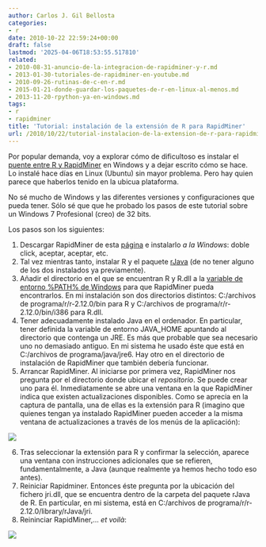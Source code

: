 ```yaml
---
author: Carlos J. Gil Bellosta
categories:
- r
date: 2010-10-22 22:59:24+00:00
draft: false
lastmod: '2025-04-06T18:53:55.517810'
related:
- 2010-08-31-anuncio-de-la-integracion-de-rapidminer-y-r.md
- 2013-01-30-tutoriales-de-rapidminer-en-youtube.md
- 2010-09-26-rutinas-de-c-en-r.md
- 2015-01-21-donde-guardar-los-paquetes-de-r-en-linux-al-menos.md
- 2013-11-20-rpython-ya-en-windows.md
tags:
- r
- rapidminer
title: 'Tutorial: instalación de la extensión de R para RapidMiner'
url: /2010/10/22/tutorial-instalacion-de-la-extension-de-r-para-rapidminer/
---
```


Por popular demanda, voy a explorar cómo de dificultoso es instalar el [puente entre R y RapidMiner](https://datanalytics.com/2010/09/08/mas-sobre-la-integracion-de-r-y-rapidminer/) en Windows y a dejar escrito cómo se hace. Lo instalé hace días en Linux (Ubuntu) sin mayor problema. Pero hay quien parece que haberlos tenido en la ubicua plataforma.

No sé mucho de Windows y las diferentes versiones y configuraciones que pueda tener. Sólo sé que que he probado los pasos de este tutorial sobre un Windows 7 Profesional (creo) de 32 bits.

Los pasos son los siguientes:


1. Descargar RapidMiner de esta [página](http://rapid-i.com/content/view/26/82/) e instalarlo _a la Windows_: doble click, aceptar, aceptar, etc.
2. Tal vez mientras tanto, instalar R y el paquete [rJava](http://cran.r-project.org/web/packages/rJava/index.html) (de no tener alguno de los dos instalados ya previamente).
3. Añadir el directorio en el que se encuentran R y R.dll a la [variable de entorno %PATH% de Windows](http://mikengel.com/java-jdk-configurar-variables-de-entorno-windows-7) para que RapidMiner pueda encontrarlos. En mi instalación son dos directorios distintos: C:/archivos de programa/r/r-2.12.0/bin para R y C:/archivos de programa/r/r-2.12.0/bin/i386 para R.dll.
4. Tener adecuadamente instalado Java en el ordenador. En particular, tener definida la variable de entorno JAVA_HOME apuntando al directorio que contenga un JRE. Es más que probable que sea necesario uno no demasiado antiguo. En mi sistema he usado éste que está en C:/archivos de programa/java/jre6. Hay otro en el directorio de instalación de RapidMiner que también debería funcionar.
5. Arrancar RapidMiner. Al iniciarse por primera vez, RapidMiner nos pregunta por el directorio donde ubicar el _repositorio_. Se puede crear uno para él. Inmediatamente se abre una ventana en la que RapidMiner indica que existen actualizaciones disponibles. Como se aprecia en la captura de pantalla, una de ellas es la extensión para R (imagino que quienes tengan ya instalado RapidMiner pueden acceder a la misma ventana de actualizaciones a través de los menús de la aplicación):


[![](/wp-uploads/2010/10/actualizaciones_rapidminer_r.png#center)
](/wp-uploads/2010/10/actualizaciones_rapidminer_r.png#center)



6. Tras seleccionar la extensión para R y confirmar la selección, aparece una ventana con instrucciones adicionales que se refieren, fundamentalmente, a Java (aunque realmente ya hemos hecho todo eso antes).
7. Reiniciar Rapidminer. Entonces éste pregunta por la ubicación del fichero jri.dll, que se encuentra dentro de la carpeta del paquete rJava de R. En particular, en mi sistema, está en C:/archivos de programa/r/r-2.12.0/library/rJava/jri.
8. Reininciar RapidMiner,... _et voilà_:



[![](/wp-uploads/2010/10/rapidminer_con_r.png#center)
](/wp-uploads/2010/10/rapidminer_con_r.png#center)